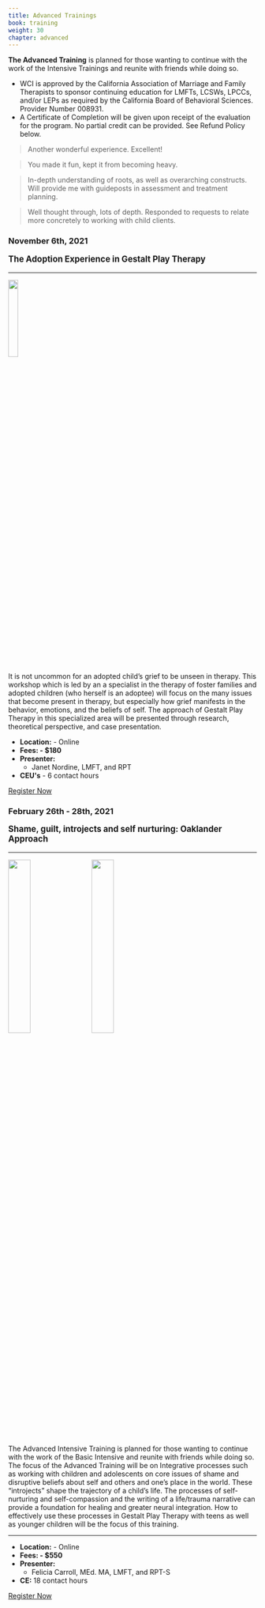 ```yaml
---
title: Advanced Trainings
book: training
weight: 30
chapter: advanced
---
```

<div class="row">
    <div class="col col-sm-6">
        <p><strong>The Advanced Training</strong> is planned for those wanting to continue with the work of the Intensive Trainings and reunite with friends while doing so.</p>
        <ul>
            <li>WCI is approved by the California Association of Marriage and Family Therapists to 	sponsor continuing education for LMFTs, LCSWs, LPCCs, and/or LEPs as required by the California Board of Behavioral Sciences. Provider Number 008931.</li>
            <li>A Certificate of Completion will be given upon receipt of the evaluation for the program. No partial credit can be provided. See Refund Policy below.</li>
        </ul>
        <blockquote>
          <p>Another wonderful experience. Excellent!</p>
        </blockquote>
        <blockquote>
          <p>You made it fun, kept it from becoming heavy.</p>
        </blockquote>
        <blockquote>
          <p>In-depth understanding of roots, as well as overarching constructs. Will provide me with guideposts in assessment and treatment planning.</p>
        </blockquote>
        <blockquote>
          <p>Well thought through, lots of depth. Responded to requests to relate more concretely to working with child clients.</p>
        </blockquote>
    </div>
    <div class="col col-sm-6">
        <div class="panel panel-default">
            <div class="panel panel-heading" style="margin-bottom: 0">
                <h3 class="panel-title header-title">November 6th, 2021</h3>
            </div>
            <div class="panel-body">
                <p style="font-size: 1.2em;"><strong>The Adoption Experience in Gestalt Play Therapy</strong></p>
                <hr/>
                <img src="/assets/img/adoption.png" style="width: 20%; margin-right: 1em;" class="img-responsive img-thumbnail pull-left" />
                <p>It is not uncommon for an adopted child’s grief to be unseen in therapy.  This workshop which is led by an a specialist in the therapy of foster families and adopted children (who herself is an adoptee) will focus on the many issues that become present in therapy, but especially how grief manifests in the behavior, emotions, and the beliefs of self.    The approach of Gestalt Play Therapy in this specialized area will be presented through research, theoretical perspective, and case presentation.</p>
                <ul class="list-group">
                    <li class="list-group-item"><strong>Location:</strong> - Online</li>
                    <li class="list-group-item"><strong>Fees: - $180</strong></li>
                    <li class="list-group-item"><strong>Presenter:</strong>
                      <ul>
                        <li>Janet Nordine, LMFT, and RPT</li>
                      </ul>
                    </li>
                    <li class="list-group-item"><strong>CEU's</strong> - 6 contact hours</li>
                </ul>
            </div>
            <div class="panel-footer">
                <a href="/register" class="btn btn-danger btn-block">Register Now</a>
            </div>
        </div>
        <div class="panel panel-default">
            <div class="panel panel-heading" style="margin-bottom: 0">
                <h3 class="panel-title header-title">February 26th - 28th, 2021</h3>
            </div>
            <div class="panel-body">
                <p style="font-size: 1.2em;"><strong>Shame, guilt, introjects and self nurturing: Oaklander Approach</strong></p>
                <hr/>
                <img src="/assets/img/crayons.jpg" style="width: 30%; margin-right: 1em" class="img-responsive img-thumbnail pull-left" />
                <img src="/assets/img/shame.jpg" style="width: 30%; margin-right: 1em; clear: left;" class="img-responsive img-thumbnail pull-left" />
                <p>The Advanced Intensive Training is planned for those wanting to continue with the work of the Basic Intensive and reunite with friends while doing so. The focus of the Advanced Training will be on Integrative processes such as working with children and adolescents on core issues of shame and disruptive beliefs about self and others and one’s place in the world.  These “introjects” shape the trajectory of a child’s life. The processes of self-nurturing and self-compassion and the writing of a life/trauma narrative can provide a foundation for healing and greater neural integration.  How to effectively use these processes in Gestalt Play Therapy with teens as well as younger children will be the focus of this training.</p>
                <div style="clear: left;"></div>
                <hr />
                <ul class="list-group">
                    <li class="list-group-item"><strong>Location:</strong> - Online</li>
                    <li class="list-group-item"><strong>Fees: - $550</strong></li>
                    <li class="list-group-item"><strong>Presenter:</strong>
                      <ul>
                        <li>Felicia Carroll, MEd. MA, LMFT, and RPT-S</li>
                      </ul>
                    </li>
                    <li class="list-group-item"><strong>CE:</strong> 18 contact hours</li>
                </ul>
            </div>
            <div class="panel-footer">
                <a href="/register" class="btn btn-danger btn-block">Register Now</a>
            </div>
        </div>
    </div>
</div>
